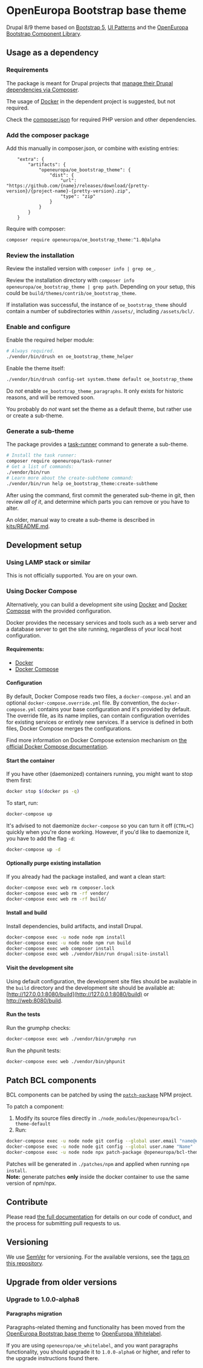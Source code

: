 # OpenEuropa Bootstrap base theme

Drupal 8/9 theme based on [Bootstrap 5](https://v5.getbootstrap.com/), [UI Patterns](https://github.com/nuvoleweb/ui_patterns/) and the [OpenEuropa Bootstrap Component Library](https://github.com/openeuropa/bootstrap-component-library).

## Usage as a dependency

### Requirements

The package is meant for Drupal projects that [manage their Drupal dependencies via Composer](https://www.drupal.org/docs/develop/using-composer/using-composer-to-manage-drupal-site-dependencies#managing-contributed).

The usage of [Docker](https://www.docker.com/get-docker) in the dependent project is suggested, but not required.

Check the [composer.json](composer.json) for required PHP version and other dependencies.

### Add the composer package

Add this manually in composer.json, or combine with existing entries:

```
    "extra": {
        "artifacts": {
            "openeuropa/oe_bootstrap_theme": {
                "dist": {
                    "url": "https://github.com/{name}/releases/download/{pretty-version}/{project-name}-{pretty-version}.zip",
                    "type": "zip"
                }
            }
        }
    }
```

Require with composer:

```bash
composer require openeuropa/oe_bootstrap_theme:^1.0@alpha
```

### Review the installation

Review the installed version with `composer info | grep oe_`.

Review the installation directory with `composer info openeuropa/oe_bootstrap_theme | grep path`. Depending on your setup, this could be `build/themes/contrib/oe_bootstrap_theme`.

If installation was successful, the instance of `oe_bootstrap_theme` should contain a number of subdirectories within `/assets/`, including `/assets/bcl/`.

### Enable and configure

Enable the required helper module:

```bash
# Always required.
./vendor/bin/drush en oe_bootstrap_theme_helper
```

Enable the theme itself:

```bash
./vendor/bin/drush config-set system.theme default oe_bootstrap_theme
```

Do _not_ enable `oe_bootstrap_theme_paragraphs`. It only exists for historic reasons, and will be removed soon.

You probably do _not_ want set the theme as a default theme, but rather use or create a sub-theme.

### Generate a sub-theme

The package provides a [task-runner](https://github.com/openeuropa/task-runner) command to generate a sub-theme.

```bash
# Install the task runner:
composer require openeuropa/task-runner
# Get a list of commands:
./vendor/bin/run
# Learn more about the create-subtheme command:
./vendor/bin/run help oe_bootstrap_theme:create-subtheme
```

After using the command, first commit the generated sub-theme in git, then review _all of it_, and determine which parts you can remove or you have to alter.

An older, manual way to create a sub-theme is described in [kits/README.md](kits/README.md).

## Development setup

### Using LAMP stack or similar

This is not officially supported. You are on your own.

### Using Docker Compose

Alternatively, you can build a development site using [Docker](https://www.docker.com/get-docker) and
[Docker Compose](https://docs.docker.com/compose/) with the provided configuration.

Docker provides the necessary services and tools such as a web server and a database server to get the site running,
regardless of your local host configuration.

#### Requirements:

- [Docker](https://www.docker.com/get-docker)
- [Docker Compose](https://docs.docker.com/compose/)

#### Configuration

By default, Docker Compose reads two files, a `docker-compose.yml` and an optional `docker-compose.override.yml` file.
By convention, the `docker-compose.yml` contains your base configuration and it's provided by default.
The override file, as its name implies, can contain configuration overrides for existing services or entirely new
services.
If a service is defined in both files, Docker Compose merges the configurations.

Find more information on Docker Compose extension mechanism on [the official Docker Compose documentation](https://docs.docker.com/compose/extends/).

#### Start the container

If you have other (daemonized) containers running, you might want to stop them first:

```bash
docker stop $(docker ps -q)
```

To start, run:

```bash
docker-compose up
```

It's advised to not daemonize `docker-compose` so you can turn it off (`CTRL+C`) quickly when you're done working.
However, if you'd like to daemonize it, you have to add the flag `-d`:

```bash
docker-compose up -d
```

#### Optionally purge existing installation

If you already had the package installed, and want a clean start:

```bash
docker-compose exec web rm composer.lock
docker-compose exec web rm -rf vendor/
docker-compose exec web rm -rf build/
```

#### Install and build

Install dependencies, build artifacts, and install Drupal.

```bash
docker-compose exec -u node node npm install
docker-compose exec -u node node npm run build
docker-compose exec web composer install
docker-compose exec web ./vendor/bin/run drupal:site-install
```

#### Visit the development site

Using default configuration, the development site files should be available in the `build` directory and the development site should be available at: [http://127.0.0.1:8080/build](http://127.0.0.1:8080/build) or [http://web:8080/build](http://web:8080/build).

#### Run the tests

Run the grumphp checks:

```bash
docker-compose exec web ./vendor/bin/grumphp run
```

Run the phpunit tests:

```bash
docker-compose exec web ./vendor/bin/phpunit
```

## Patch BCL components

BCL components can be patched by using the [`patch-package`](https://www.npmjs.com/package/patch-package) NPM project.

To patch a component:

1. Modify its source files directly in `./node_modules/@openeuropa/bcl-theme-default`
2. Run:

```bash
docker-compose exec -u node node git config --global user.email "name@example.com"
docker-compose exec -u node node git config --global user.name "Name"
docker-compose exec -u node node npx patch-package @openeuropa/bcl-theme-default --patch-dir=patches/npm
```

Patches will be generated in `./patches/npm` and applied when running `npm install`.\
**Note:** generate patches **only** inside the docker container to use the same version of npm/npx.

## Contribute

Please read [the full documentation](https://github.com/openeuropa/openeuropa) for details on our code of conduct, and the process for submitting pull requests to us.

## Versioning

We use [SemVer](http://semver.org/) for versioning. For the available versions, see the [tags on this repository](https://github.com/openeuropa/oe_bootstrap_theme/tags).

## Upgrade from older versions

### Upgrade to 1.0.0-alpha8

#### Paragraphs migration

Paragraphs-related theming and functionality has been moved from the [OpenEuropa Bootstrap base theme](https://github.com/openeuropa/oe_bootstrap_theme) to [OpenEuropa Whitelabel](https://github.com/openeuropa/oe_whitelabel).

If you are using `openeuropa/oe_whitelabel`, and you want paragraphs functionality, you should upgrade it to `1.0.0-alpha6` or higher, and refer to the upgrade instructions found there.
